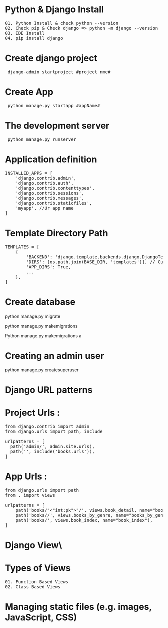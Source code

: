 # Python & Django Install 
<pre>
01. Python Install & check python --version
02. Check pip & Check django => python -m django --version
03. IDE Install
04. pip install django
</pre>
# Create django project
<pre> django-admin startproject #project nme# </pre>  
# Create App
<pre> python manage.py startapp #appName# </pre> 

# The development server
<pre> python manage.py runserver </pre>

# Application definition
<pre>
INSTALLED_APPS = [
    'django.contrib.admin',
    'django.contrib.auth',
    'django.contrib.contenttypes',
    'django.contrib.sessions',
    'django.contrib.messages',
    'django.contrib.staticfiles',
    'myapp', //Ur app name
]
</pre>

# Template Directory Path
<pre>
TEMPLATES = [
    {
        'BACKEND': 'django.template.backends.django.DjangoTemplates',
        'DIRS': [os.path.join(BASE_DIR, 'templates')], // Custome setting
        'APP_DIRS': True,
        ...
    },
]
</pre>
# Create database
python manage.py migrate

python manage.py makemigrations

Python manage.py makemigrations a

# Creating an admin user
python manage.py createsuperuser

# Django URL patterns
# Project Urls :
<pre>
from django.contrib import admin 
from django.urls import path, include 

urlpatterns = [
  path('admin/', admin.site.urls),
  path('', include('books.urls')), 
] 
</pre>
# App Urls :
<pre>
from django.urls import path 
from . import views 

urlpatterns = [ 
	path('books/"<"int:pk">"/', views.book_detail, name="book_detail"), 
	path('books/<str:genre>/', views.books_by_genre, name="books_by_genre"), 
	path('books/', views.book_index, name="book_index"), 
] 
</pre>

# Django View\
# Types of Views
<pre>
01. Function Based Views
02. Class Based Views
</pre>

# Managing static files (e.g. images, JavaScript, CSS)

